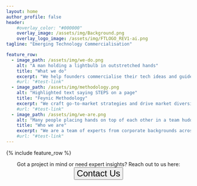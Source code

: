 ```yaml
---
layout: home
author_profile: false
header:
    #overlay_color: "#000000"
    overlay_image: /assets/img/Background.png
    overlay_logo_image: /assets/img/FTLOGO_REV1-ai.png
tagline: "Emerging Technology Commercialisation"

feature_row:
  - image_path: /assets/img/we-do.png
    alt: "A man holding a lightbulb in outstretched hands"
    title: "What we do"
    excerpt: "We help founders commercialise their tech ideas and guide investors in understanding emerging technologies. As both consultants and active investors, we support the growth of horizon 2 & 3 technologies ready to scale."
    #url: "#test-link"
  - image_path: /assets/img/methodology.png
    alt: "Highlighted text saying STEPS on a page"
    title: "Feynic Methodology"
    excerpt: "We craft go-to-market strategies and drive market diversification while investing our own equity in promising ventures. Whether during VC or private equity stages, we help businesses evolve from concepts to market leaders."
    #url: "#test-link"
  - image_path: /assets/img/we-are.png
    alt: "Many people placing hands on top of each other in a team huddle"
    title: "Who we are"
    excerpt: "We are a team of experts from corporate backgrounds across EMEA and North America. Our skills span Technical Innovation, Enterprise Integration, Fund Management, and Private Equity, with a focus on technical and diverse sector projects, including big data, biomedical, cybersecurity, engineering, manufacturing, public sector, and the space sector."
    #url: "#test-link"
---
```


{% include feature_row %}

<p style="text-align:center">Got a project in mind or need expert insights? Reach out to us here: <button style='font-size:24px'>Contact Us <i class='fas fa-envelope-square'></i></button></p>